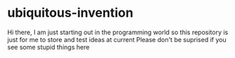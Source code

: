 # ubiquitous-invention

Hi there,
I am just starting out in the programming world so this repository is just for me to store and test ideas at current
Please don't be suprised if you see some stupid things here
